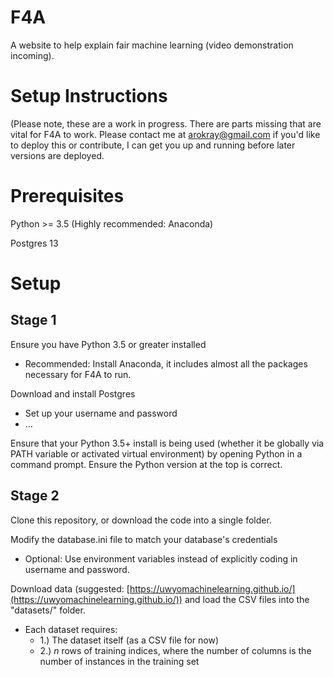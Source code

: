 # F4A
A website to help explain fair machine learning (video demonstration incoming).

# Setup Instructions
(Please note, these are a work in progress. There are parts missing that are vital for F4A to work. Please contact me at arokray@gmail.com if you'd like to deploy this or contribute, I can get you up and running before later versions are deployed.

# Prerequisites

Python >= 3.5 (Highly recommended: Anaconda)

Postgres 13

# Setup
## Stage 1

Ensure you have Python 3.5 or greater installed
- Recommended: Install Anaconda, it includes almost all the packages necessary for F4A to run.

Download and install Postgres
- Set up your username and password
- ...

Ensure that your Python 3.5+ install is being used (whether it be globally via PATH variable or activated virtual environment) by opening Python in a command prompt. Ensure the Python version at the top is correct.

## Stage 2

Clone this repository, or download the code into a single folder.

Modify the database.ini file to match your database's credentials
- Optional: Use environment variables instead of explicitly coding in username and password.

Download data (suggested: [https://uwyomachinelearning.github.io/](https://uwyomachinelearning.github.io/)) and load the CSV files into the "datasets/" folder. 
- Each dataset requires:
    - 1.) The dataset itself (as a CSV file for now)
    - 2.) *n* rows of training indices, where the number of columns is the number of instances in the training set
